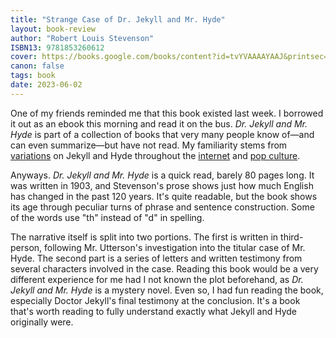 ```yaml
---
title: "Strange Case of Dr. Jekyll and Mr. Hyde"
layout: book-review
author: "Robert Louis Stevenson"
ISBN13: 9781853260612
cover: https://books.google.com/books/content?id=tvYVAAAAYAAJ&printsec=frontcover&img=1&zoom=1&edge=curl&source=gbs_api
canon: false
tags: book
date: 2023-06-02
---
```

One of my friends reminded me that this book existed last week.
I borrowed it out as an ebook this morning and read it on the bus.
*Dr.
Jekyll and Mr.
Hyde* is part of a collection of books that very many people know of—and can even summarize—but have not read.
My familiarity stems from [variations](https://www.theglassscientists.com/comic/page-04) on Jekyll and Hyde throughout the [internet](https://tvtropes.org/pmwiki/pmwiki.php/Main/JekyllAndHyde) and [pop culture](https://www.imdb.com/title/tt0800080/).

Anyways.
*Dr.
Jekyll and Mr.
Hyde* is a quick read, barely 80 pages long.
It was written in 1903, and Stevenson's prose shows just how much English has changed in the past 120 years.
It's quite readable, but the book shows its age through peculiar turns of phrase and sentence construction.
Some of the words use "th" instead of "d" in spelling.

The narrative itself is split into two portions.
The first is written in third-person, following Mr.
Utterson's investigation into the titular case of Mr.
Hyde.
The second part is a series of letters and written testimony from several characters involved in the case.
Reading this book would be a very different experience for me had I not known the plot beforehand, as *Dr.
Jekyll and Mr.
Hyde* is a mystery novel.
Even so, I had fun reading the book, especially Doctor Jekyll's final testimony at the conclusion.
It's a book that's worth reading to fully understand exactly what Jekyll and Hyde originally were.